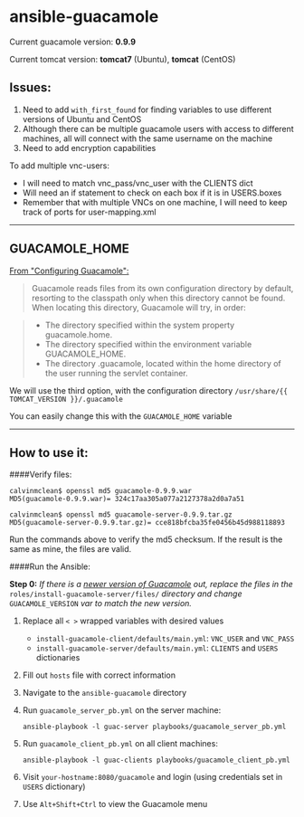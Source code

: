 # ansible-guacamole

Current guacamole version: **0.9.9**

Current tomcat version: **tomcat7** (Ubuntu), **tomcat** (CentOS)

## Issues:

1. Need to add `with_first_found` for finding variables to use different versions of Ubuntu and CentOS
2. Although there can be multiple guacamole users with access to different machines, all will connect with the same username on the machine
3. Need to add encryption capabilities

To add multiple vnc-users:

- I will need to match vnc_pass/vnc_user with the CLIENTS dict
- Will need an if statement to check on each box if it is in USERS.boxes
- Remember that with multiple VNCs on one machine, I will need to keep track of ports for user-mapping.xml

----------------------------------------------------------------------------------
## GUACAMOLE_HOME

[From "Configuring Guacamole":](http://guacamole.incubator.apache.org/doc/gug/configuring-guacamole.html)
> Guacamole reads files from its own configuration directory by default, resorting to the classpath only when this directory cannot be found. When locating this directory, Guacamole will try, in order:

>	- The directory specified within the system property guacamole.home.
>	- The directory specified within the environment variable GUACAMOLE_HOME.
>	- The directory .guacamole, located within the home directory of the user running the servlet container.

We will use the third option, with the configuration directory `/usr/share/{{ TOMCAT_VERSION }}/.guacamole`

You can easily change this with the `GUACAMOLE_HOME` variable

----------------------------------------------------------------------------------
## How to use it:

####Verify files:

```
calvinmclean$ openssl md5 guacamole-0.9.9.war 
MD5(guacamole-0.9.9.war)= 324c17aa305a077a2127378a2d0a7a51
```
```
calvinmclean$ openssl md5 guacamole-server-0.9.9.tar.gz 
MD5(guacamole-server-0.9.9.tar.gz)= cce818bfcba35fe0456b45d988118893
```

Run the commands above to verify the md5 checksum. If the result is the same as mine, the files are valid.

####Run the Ansible:

**Step 0:** *If there is a [newer version of Guacamole](http://guacamole.incubator.apache.org/releases/) out, replace the files in the* `roles/install-guacamole-server/files/` *directory and change* `GUACAMOLE_VERSION` *var to match the new version.*

1. Replace all `< >` wrapped variables with desired values
	- `install-guacamole-client/defaults/main.yml`: `VNC_USER` and `VNC_PASS`
	- `install-guacamole-server/defaults/main.yml`: `CLIENTS` and `USERS` dictionaries

2. Fill out `hosts` file with correct information
3. Navigate to the `ansible-guacamole` directory
4. Run `guacamole_server_pb.yml` on the server machine:

	`ansible-playbook -l guac-server playbooks/guacamole_server_pb.yml`

5. Run `guacamole_client_pb.yml` on all client machines:

	`ansible-playbook -l guac-clients playbooks/guacamole_client_pb.yml`

6. Visit `your-hostname:8080/guacamole` and login (using credentials set in `USERS` dictionary)
7. Use `Alt+Shift+Ctrl` to view the Guacamole menu